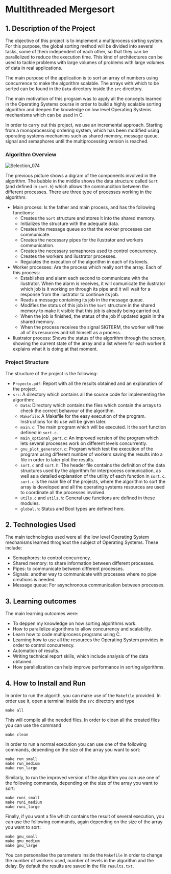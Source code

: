 # Multithreaded Mergesort 

## 1. Description of the Project

[//]: # "What was the purpose of the project?" 
The objective of this project is to implement a multiprocess sorting system. For this purpose, the global sorting method will be divided into several tasks, some of them independent of each other, so that they can be parallelized to reduce the execution time. This kind of architectures can be used to tackle problems with large volumes of problems with large volumes of data in real applications.


[//]: # "What your application does?" 
The main purpose of the application is to sort an array of numbers using concurrence to make the algorithm scalable. The arrays with which to be sorted can be found in the `Data` directory inside the `src` directory.

[//]: # "What problem does it solve" 


[//]: # "What was your motivation?" 
The main motivation of this program was to apply all the concepts learned in the Operating Systems course in order to build a highly scalable sorting algorithm and deepen the knowledge on low level Operating Systems mechanisms which can be used in C.

[//]: # "Why did you build this project?" 


[//]: # "Building Procedure" 
In order to carry out this project, we use an incremental approach. Starting from a monoprocessing ordering system, which has been modified using operating systems mechanims such as shared memory, message queue, signal and semaphores until the multiprocessing version is reached.

### Algorithm Overview
  ![Selection_074](https://user-images.githubusercontent.com/46072805/192671599-48c65b59-7d8a-4886-8d8f-5a12507b647d.png)

The previous picture shows a digram of the components involved in the algorithm. The bubble in the middle shows the data structure called `Sort` (and defined in `sort.h`) which allows the communcition between the different processes. There are three type of processes working in the algorithm:
- Main process: Is the father and main process, and has the following functions:
  - Creates the `Sort` structure and stores it into the shared memory.
  - Initializes the structure with the adequate data.
  - Creates the message queue so that the worker processes can communicate.
  - Creates the necessary pipes for the ilustrator and workers communication.
  - Creates the necessary semaphores used to control concurrency.
  - Creates the workers and ilustrator processes.
  - Regulates the execution of the algorithm in each of its levels.
- Worker processes: Are the process which really sort the array. Each of this process:
  - Establishes and alarm each second to communicate with the ilustrator. When the alarm is receives, it will comunicate the ilustrator which job is it working on through its pipe and it will wait for a response from the ilustrator to continue its job.
  - Reads a message containing its job in the message queue.
  - Modifies the status of this job in the `Sort` structure in the shared memory to make it visible that this job is already being carried out.
  - When the job is finished, the status of the job if updated again in the shared memory.
  - When the process receives the signal SIGTERM, the worker will free all of its resources and kill himself as a process.
- Ilustrator process: Shows the status of the algorithm through the screen, showing the current state of the array and a list where for each worker it explains what it is doing at that moment.


### Project Structure
The structure of the project is the following:
- `Proyecto.pdf`: Report with all the results obtained and an explanation of the project.
- `src`: A directory which contains all the source code for implementing the algorithm:
  - `Data`: Directory which contains the files which contain the arrays to check the correct behavour of the algorithm.
  - `Makefile`: A Makefile for the easy execution of the program. Instructions for its use will be given later.
  - `main.c`: The main program which will be executed. It the sort function defined in `sort.c`.
  - `main_optional_part.c`: An improved version of the program which lets several processes work on different levels concurrently.
  - `gnu_plot_generator.c`: Program which test the execution of the program using different number of workers saving the results into a file in order to later plot the results.
  - `sort.c` and `sort.h`: The header file contains the definition of the data structures used by the algorithm for interprocess comunication, as well as a detailed explanation of the utility of each function in `sort.c`. `sort.c` is the main file of the projects, where the algorithm to sort the array is developed and all the operating systems resources are used to coordinate all the processes involved.
  - `utils.c` and `utils.h`: General use functions are defined in these modules.
  - `global.h`: Status and Bool types are defined here.



## 2. Technologies Used

[//]: # "What technologies were used?" 
The main technologies used were all the low level Operating System mechanisms learned throghout the subject of Operating Systems. These include:
- Semaphores: to control concurrency.
- Shared memory: to share information between different processes.
- Pipes: to communicate between different processes.
- Signals: another way to communicate with processes where no pipe creations is needed. 
- Message queue: For asynchronous communication between processes. 

[//]: # "Why you used the technologies you used?" 


[//]: # "Some of the challenges you faced and features you hope to implement in the future." 





## 3. Learning outcomes

[//]: # "What did you learn?" 
The main learning outcomes were:
- To deppen my knowledge on how sorting algorithms work.
- How to parallelize algorithms to allow concurrency and scalability.
- Learn how to code multiprocess programs using C.
- Learning how to use all the resources the Operating System provides in order to control concurrency.
- Automation of results.
- Writing technical report skills, which include analysis of the data obtained.
- How parallelization can help improve performance in sorting algorithms.


## 4. How to Install and Run
In order to run the algorith, you can make use of the `Makefile` provided. In order use it, open a terminal inside the `src` directory and type
```
make all
```
This will compile all the needed files. In order to clean all the created files you can use the command
```
make clean
```
In order to run a normal execution you can use one of the following commands, depending on the size of the array you want to sort:
```
make run_small
make run_medium
make run_large
```

Similarly, to run the improved version of the algorithm you can use one of the following commands, depending on the size of the array you want to sort:
```
make runi_small
make runi_medium
make runi_large
```

Finally, if you want a file which contains the result of several execution, you can use the following commands, again depending on the size of the array you want to sort:
```
make gnu_small
make gnu_medium
make gnu_large
```
You can personalise the parameters inside the `Makefile` in order to change the number of workers used, number of levels in the algorithm and the delay. By default the results are saved in the file `results.txt`.


[//]: # "## 5. Extra Information"


